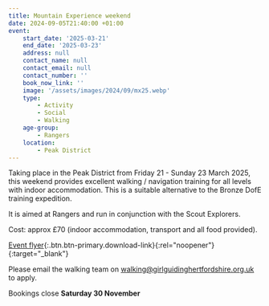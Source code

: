 ```yaml
---
title: Mountain Experience weekend
date: 2024-09-05T21:40:00 +01:00
event:
    start_date: '2025-03-21'
    end_date: '2025-03-23'
    address: null
    contact_name: null
    contact_email: null
    contact_number: ''
    book_now_link: ''
    image: '/assets/images/2024/09/mx25.webp'
    type:
        - Activity
        - Social
        - Walking
    age-group:
        - Rangers
    location:
        - Peak District
---
```

Taking place in the Peak District from Friday 21 - Sunday 23 March 2025, this weekend provides excellent walking / navigation training for all levels with indoor accommodation.  This is a suitable alternative to the Bronze DofE training expedition.

It is aimed at Rangers and run in conjunction with the Scout Explorers.

Cost: approx £70 (indoor accommodation, transport and all food provided).

[Event flyer](/assets/docs/2024/mountain-experience-flyer2025.pdf){:.btn.btn-primary.download-link}{:rel="noopener"}{:target="_blank"}

Please email the walking team on <walking@girlguidinghertfordshire.org.uk> to apply.

Bookings close **Saturday 30 November**
